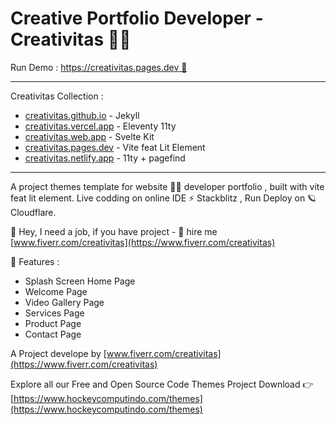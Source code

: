 # Creative Portfolio Developer - Creativitas 👩‍🚀

Run Demo : [https://creativitas.pages.dev 🚀](https://creativitas.pages.dev)

--------------

Creativitas Collection :

+ [creativitas.github.io](https://creativitas.github.io) - Jekyll
+ [creativitas.vercel.app](https://creativitas.vercel.app) - Eleventy 11ty
+ [creativitas.web.app](https://creativitas.web.app) - Svelte Kit
+ [creativitas.pages.dev](https://creativitas.pages.dev) - Vite feat Lit Element
+ [creativitas.netlify.app](https:/creativitas.netlify.app) - 11ty + pagefind

--------------


A project themes template for website 👨‍💻 developer portfolio , built with vite feat lit element. Live codding on online IDE ⚡️ Stackblitz , Run Deploy on 🪐 Cloudflare.

👋 Hey, I need a job, if you have project - 📢 hire me [www.fiverr.com/creativitas](https://www.fiverr.com/creativitas)

🥉 Features :

- Splash Screen Home Page
- Welcome Page
- Video Gallery Page
- Services Page
- Product Page
- Contact Page

A Project develope by [www.fiverr.com/creativitas](https://www.fiverr.com/creativitas)

Explore all our Free and Open Source Code Themes Project Download 
👉 [https://www.hockeycomputindo.com/themes](https://www.hockeycomputindo.com/themes)
